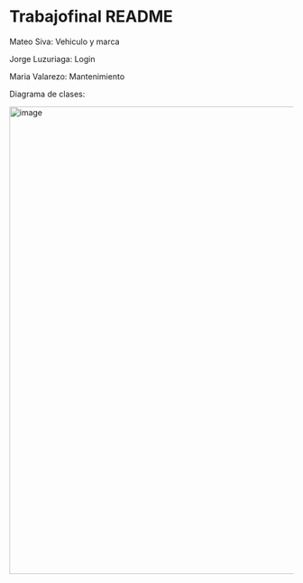 # Trabajofinal README

Mateo Siva: Vehiculo y marca

Jorge Luzuriaga: Login

Maria Valarezo: Mantenimiento

Diagrama de clases:

<img width="1061" height="830" alt="image" src="https://github.com/user-attachments/assets/fa2d0935-cf82-47d4-b23a-fe97aa2ad9d8" />

